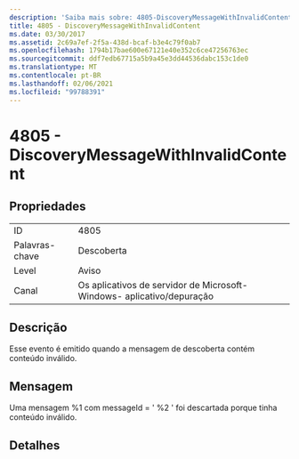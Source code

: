 ```yaml
---
description: 'Saiba mais sobre: 4805-DiscoveryMessageWithInvalidContent'
title: 4805 - DiscoveryMessageWithInvalidContent
ms.date: 03/30/2017
ms.assetid: 2c69a7ef-2f5a-438d-bcaf-b3e4c79f0ab7
ms.openlocfilehash: 1794b17bae600e67121e40e352c6ce47256763ec
ms.sourcegitcommit: ddf7edb67715a5b9a45e3dd44536dabc153c1de0
ms.translationtype: MT
ms.contentlocale: pt-BR
ms.lasthandoff: 02/06/2021
ms.locfileid: "99788391"
---
```

# <a name="4805---discoverymessagewithinvalidcontent"></a>4805 - DiscoveryMessageWithInvalidContent

## <a name="properties"></a>Propriedades  
  
|||  
|-|-|  
|ID|4805|  
|Palavras-chave|Descoberta|  
|Level|Aviso|  
|Canal|Os aplicativos de servidor de Microsoft-Windows- aplicativo/depuração|  
  
## <a name="description"></a>Descrição  

 Esse evento é emitido quando a mensagem de descoberta contém conteúdo inválido.  
  
## <a name="message"></a>Mensagem  

 Uma mensagem %1 com messageId = ' %2 ' foi descartada porque tinha conteúdo inválido.  
  
## <a name="details"></a>Detalhes
